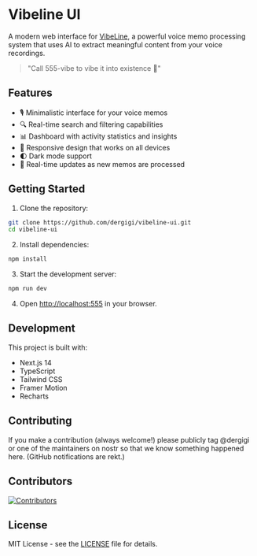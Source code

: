 # Vibeline UI

A modern web interface for [VibeLine](https://github.com/dergigi/vibeline), a powerful voice memo processing system that uses AI to extract meaningful content from your voice recordings.

> "Call 555-vibe to vibe it into existence 🤙"

## Features

- 🎙️ Minimalistic interface for your voice memos
- 🔍 Real-time search and filtering capabilities
- 📊 Dashboard with activity statistics and insights
- 📱 Responsive design that works on all devices
- 🌓 Dark mode support
- 🔄 Real-time updates as new memos are processed

## Getting Started

1. Clone the repository:
```bash
git clone https://github.com/dergigi/vibeline-ui.git
cd vibeline-ui
```

2. Install dependencies:
```bash
npm install
```

3. Start the development server:
```bash
npm run dev
```

4. Open [http://localhost:555](http://localhost:555) in your browser.

## Development

This project is built with:
- Next.js 14
- TypeScript
- Tailwind CSS
- Framer Motion
- Recharts

## Contributing

If you make a contribution (always welcome!) please publicly tag @dergigi or one of the maintainers on nostr so that we know something happened here. (GitHub notifications are rekt.)

## Contributors

[![Contributors](https://contrib.rocks/image?repo=dergigi/vibeline-ui)](https://github.com/dergigi/vibeline-ui/graphs/contributors)

## License

MIT License - see the [LICENSE](LICENSE) file for details.

